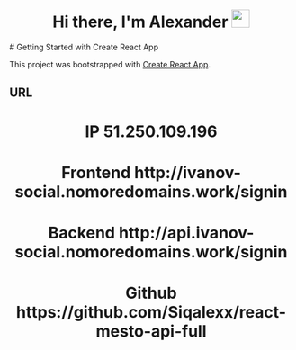 <h1 align="center">Hi there, I'm Alexander
<img src="https://github.com/blackcater/blackcater/raw/main/images/Hi.gif" height="32"/></h1>
# Getting Started with Create React App

This project was bootstrapped with [Create React App](https://github.com/facebook/create-react-app).

## URL

<h1 align="center">IP  51.250.109.196</h1>
<h1 align="center">Frontend  http://ivanov-social.nomoredomains.work/signin</h1>
<h1 align="center">Backend  http://api.ivanov-social.nomoredomains.work/signin</h1>
<h1 align="center">Github   https://github.com/Siqalexx/react-mesto-api-full</h1>
